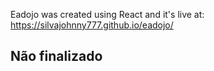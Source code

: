 Eadojo was created using React and it's live at: https://silvajohnny777.github.io/eadojo/

## Não finalizado
